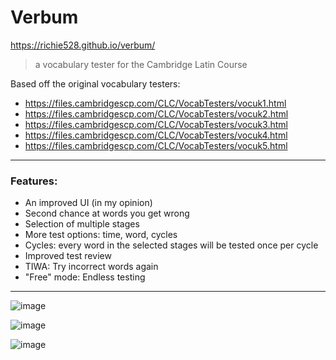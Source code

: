 # Verbum

https://richie528.github.io/verbum/

> a vocabulary tester for the Cambridge Latin Course

Based off the original vocabulary testers:

- https://files.cambridgescp.com/CLC/VocabTesters/vocuk1.html
- https://files.cambridgescp.com/CLC/VocabTesters/vocuk2.html
- https://files.cambridgescp.com/CLC/VocabTesters/vocuk3.html
- https://files.cambridgescp.com/CLC/VocabTesters/vocuk4.html
- https://files.cambridgescp.com/CLC/VocabTesters/vocuk5.html

---

### Features:

- An improved UI (in my opinion)
- Second chance at words you get wrong
- Selection of multiple stages
- More test options: time, word, cycles
- Cycles: every word in the selected stages will be tested once per cycle
- Improved test review
- TIWA: Try incorrect words again
- "Free" mode: Endless testing

---

![image](https://github.com/user-attachments/assets/9b9823af-6f42-41bb-859b-75fe9f2cae35)

![image](https://github.com/user-attachments/assets/3d0f10a9-d503-4ae0-b810-10751d94cd7f)

![image](https://github.com/user-attachments/assets/e4a0aa59-7928-4b98-81c1-64a9fdfdf2d8)
